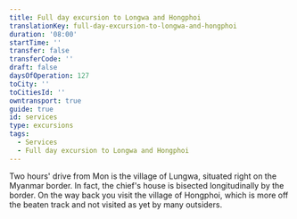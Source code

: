 ```yaml
---
title: Full day excursion to Longwa and Hongphoi
translationKey: full-day-excursion-to-longwa-and-hongphoi
duration: '08:00'
startTime: ''
transfer: false
transferCode: ''
draft: false
daysOfOperation: 127
toCity: ''
toCitiesId: ''
owntransport: true
guide: true
id: services
type: excursions
tags:
  - Services
  - Full day excursion to Longwa and Hongphoi
---
```

Two hours' drive from Mon is the village of Lungwa, situated right on the Myanmar border. In fact, the chief's house is bisected longitudinally by the border. On the way back you visit the village of Hongphoi, which is more off the beaten track and not visited as yet by many outsiders.